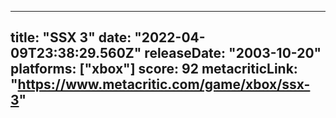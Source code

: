 
---
title: "SSX 3"
date: "2022-04-09T23:38:29.560Z"
releaseDate: "2003-10-20"
platforms: ["xbox"]
score: 92
metacriticLink: "https://www.metacritic.com/game/xbox/ssx-3"
---

